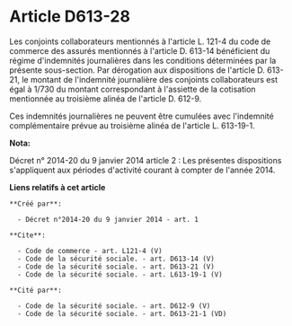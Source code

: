 # Article D613-28

Les conjoints collaborateurs mentionnés à l'article L. 121-4 du code de commerce des assurés mentionnés à l'article D. 613-14
bénéficient du régime d'indemnités journalières dans les conditions déterminées par la présente sous-section. Par dérogation
aux dispositions de l'article D. 613-21, le montant de l'indemnité journalière des conjoints collaborateurs est égal à 1/730
du montant correspondant à l'assiette de la cotisation mentionnée au troisième alinéa de l'article D. 612-9. 

Ces indemnités journalières ne peuvent être cumulées avec l'indemnité complémentaire prévue au troisième alinéa de l'article
L. 613-19-1.

**Nota:**

Décret n° 2014-20 du 9 janvier 2014 article 2 : Les présentes dispositions s'appliquent aux périodes d'activité courant à
compter de l'année 2014.

**Liens relatifs à cet article**

	**Créé par**:

	  - Décret n°2014-20 du 9 janvier 2014 - art. 1

	**Cite**:

	  - Code de commerce - art. L121-4 (V)
	  - Code de la sécurité sociale. - art. D613-14 (V)
	  - Code de la sécurité sociale. - art. D613-21 (V)
	  - Code de la sécurité sociale. - art. L613-19-1 (V)

	**Cité par**:

	  - Code de la sécurité sociale. - art. D612-9 (V)
	  - Code de la sécurité sociale. - art. D613-21-1 (VD)
